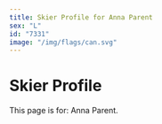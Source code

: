 ```yaml
---
title: Skier Profile for Anna Parent
sex: "L"
id: "7331"
image: "/img/flags/can.svg" 
---
```


# Skier Profile

This page is for: Anna Parent.
    